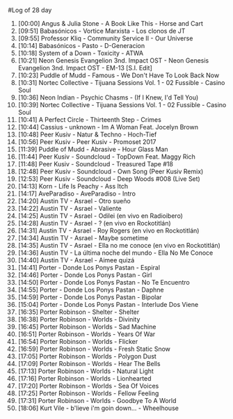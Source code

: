 #Log of 28 day

1. [00:00] Angus & Julia Stone - A Book Like This - Horse and Cart
1. [09:51] Babasónicos - Vortice Marxista - Los clonos de JT
1. [09:55] Professor Kliq - Community Service II - Our Universe
1. [10:14] Babasónicos - Pasto - D-Generacion
1. [10:18] System of a Down - Toxicity - ATWA
1. [10:21] Neon Genesis Evangelion 3nd. Impact OST - Neon Genesis Evangelion 3nd. Impact OST - EM-13 [S.I. Edit]
1. [10:23] Puddle of Mudd - Famous - We Don't Have To Look Back Now
1. [10:31] Nortec Collective - Tijuana Sessions Vol. 1 - 02 Fussible - Casino Soul
1. [10:36] Neon Indian - Psychic Chasms - (If I Knew, I'd Tell You)
1. [10:39] Nortec Collective - Tijuana Sessions Vol. 1 - 02 Fussible - Casino Soul
1. [10:41] A Perfect Circle - Thirteenth Step - Crimes
1. [10:44] Cassius - unknown - Im A Woman Feat. Jocelyn Brown
1. [10:48] Peer Kusiv - Natur & Techno - Hoch-Tief
1. [10:56] Peer Kusiv - Peer Kusiv - Promoset 2017
1. [11:39] Puddle of Mudd - Abrasive - Hour Glass Man
1. [11:44] Peer Kusiv - Soundcloud - TopDown Feat. Maggy Rich
1. [11:48] Peer Kusiv - Soundcloud - Treasured Tape #18
1. [12:48] Peer Kusiv - Soundcloud - Own Song (Peer Kusiv Remix)
1. [12:53] Peer Kusiv - Soundcloud - Deep Woods #008 (Live Set)
1. [14:13] Korn - Life Is Peachy - Ass Itch
1. [14:17] AveParadiso - AveParadiso - Intro
1. [14:20] Austin TV - Asrael - Otro sueño
1. [14:22] Austin TV - Asrael - Valiente
1. [14:25] Austin TV - Asrael - Odilei (en vivo en Radioibero)
1. [14:28] Austin TV - Asrael - ? (en vivo en Rockotitlán)
1. [14:31] Austin TV - Asrael - Roy Rogers (en vivo en Rockotitlán)
1. [14:34] Austin TV - Asrael - Maybe sometime
1. [14:35] Austin TV - Asrael - Ella no me conoce (en vivo en Rockotitlán)
1. [14:36] Austin TV - La última noche del mundo - Ella No Me Conoce
1. [14:40] Austin TV - Asrael - Aimee quizá
1. [14:41] Porter - Donde Los Ponys Pastan - Espiral
1. [14:46] Porter - Donde Los Ponys Pastan - Girl
1. [14:50] Porter - Donde Los Ponys Pastan - No Te Encuentro
1. [14:55] Porter - Donde Los Ponys Pastan - Daphne
1. [14:59] Porter - Donde Los Ponys Pastan - Bipolar
1. [15:04] Porter - Donde Los Ponys Pastan - Interlude Dos Viene
1. [16:35] Porter Robinson - Shelter - Shelter
1. [16:38] Porter Robinson - Worlds - Divinity
1. [16:45] Porter Robinson - Worlds - Sad Machine
1. [16:51] Porter Robinson - Worlds - Years Of War
1. [16:54] Porter Robinson - Worlds - Flicker
1. [16:59] Porter Robinson - Worlds - Fresh Static Snow
1. [17:05] Porter Robinson - Worlds - Polygon Dust
1. [17:09] Porter Robinson - Worlds - Hear The Bells
1. [17:13] Porter Robinson - Worlds - Natural Light
1. [17:16] Porter Robinson - Worlds - Lionhearted
1. [17:20] Porter Robinson - Worlds - Sea Of Voices
1. [17:25] Porter Robinson - Worlds - Fellow Feeling
1. [17:31] Porter Robinson - Worlds - Goodbye To A World
1. [18:06] Kurt Vile - b'lieve i'm goin down... - Wheelhouse
